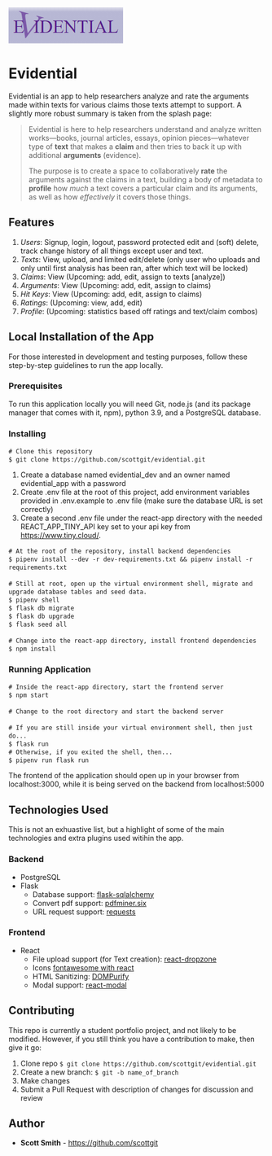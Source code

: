 ![Header Name](./public/images/Evidential.png)

# Evidential
Evidential is an app to help researchers analyze and rate the arguments made within texts for various claims those texts attempt to support. A slightly more robust summary is taken from the splash page:

> Evidential is here to help researchers understand and analyze written works&mdash;books, journal articles, essays, opinion pieces&mdash;whatever type of <strong>text</strong> that makes a <strong>claim</strong> and then tries to back it up with additional <strong>arguments</strong> (evidence).</p>
>
>The purpose is to create a space to collaboratively <strong>rate</strong> the arguments against the claims in a text, building a body of metadata to <strong>profile</strong> how <em>much</em> a text covers a particular claim and its arguments, as well as how <em>effectively</em> it covers those things.

## Features

1. *Users*: Signup, login, logout, password protected edit and (soft) delete, track change history of all things except user and text.
2. *Texts*: View, upload, and limited edit/delete (only user who uploads and only until first analysis has been ran, after which text will be locked)
3. *Claims*: View (Upcoming: add, edit, assign to texts [analyze])
4. *Arguments*: View (Upcoming: add, edit, assign to claims)
5. *Hit Keys*: View (Upcoming: add, edit, assign to claims)
6. *Ratings*: (Upcoming: view, add, edit)
7. *Profile*: (Upcoming: statistics based off ratings and text/claim combos)

## Local Installation of the App

For those interested in development and testing purposes, follow these step-by-step guidelines to run the app locally.

### Prerequisites

To run this application locally you will need Git, node.js (and its package manager that comes with it, npm), python 3.9, and a PostgreSQL database.

### Installing

```
# Clone this repository
$ git clone https://github.com/scottgit/evidential.git
```
1. Create a database named evidential_dev and an owner named evidential_app with a password
2. Create .env file at the root of this project, add environment variables provided in .env.example to .env file (make sure the database URL is set correctly)
3. Create a second .env file under the react-app directory with the needed REACT_APP_TINY_API key set to your api key from https://www.tiny.cloud/.

```
# At the root of the repository, install backend dependencies
$ pipenv install --dev -r dev-requirements.txt && pipenv install -r requirements.txt

# Still at root, open up the virtual environment shell, migrate and upgrade database tables and seed data.
$ pipenv shell
$ flask db migrate
$ flask db upgrade
$ flask seed all

# Change into the react-app directory, install frontend dependencies
$ npm install
```

### Running Application

```
# Inside the react-app directory, start the frontend server
$ npm start

# Change to the root directory and start the backend server

# If you are still inside your virtual environment shell, then just do...
$ flask run
# Otherwise, if you exited the shell, then...
$ pipenv run flask run
```
The frontend of the application should open up in your browser from localhost:3000,
while it is being served on the backend from localhost:5000

## Technologies Used

This is not an exhuastive list, but a highlight of some of the main technologies and extra plugins used witihin the app.

### Backend
* PostgreSQL
* Flask
  * Database support: [flask-sqlalchemy](https://flask-sqlalchemy.palletsprojects.com/en/2.x/)
  * Convert pdf support: [pdfminer.six](https://github.com/pdfminer/pdfminer.six)
  * URL request support: [requests](https://github.com/psf/requests)

### Frontend
* React
  <!-- * Annotation and Highlight support (for Text analysis): [react-text-annotate](https://github.com/mcamac/react-text-annotate)
  * Search support (various uses on site): [react-elasticsearch](https://github.com/betagouv/react-elasticsearch) -->
  * File upload support (for Text creation): [react-dropzone](https://github.com/react-dropzone/react-dropzone)
  <!-- * Slider component (for Ratings): [react-component/slider](https://github.com/react-component/slider)
  * Bar charts (for Text profile display): [react-charts/bar-chart](https://canvasjs.com/react-charts/bar-chart/) -->
  * Icons [fontawesome with react](https://fontawesome.com/how-to-use/on-the-web/using-with/react)
  * HTML Sanitizing: [DOMPurify](https://github.com/cure53/DOMPurify)
  * Modal support: [react-modal](https://github.com/reactjs/react-modal)

## Contributing

This repo is currently a student portfolio project, and not likely to be modified. However, if you still think you have a contribution to make, then give it go:

1. Clone repo `$ git clone https://github.com/scottgit/evidential.git`
2. Create a new branch: `$ git -b name_of_branch`
3. Make changes
4. Submit a Pull Request with description of changes for discussion and review

## Author
* **Scott Smith** - https://github.com/scottgit


<!-- ## Acknowledgments

* App Academy for helping us develop the skills necessary to create this app. -->
